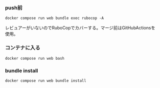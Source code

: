 ### push前
```
docker compose run web bundle exec rubocop -A
```
レビュアーがいないのでRuboCopでカバーする。マージ前はGitHubActionsを使用。

### コンテナに入る
```
docker compose run web bash              
```

### bundle install
```
docker compose run web bundle install
```
